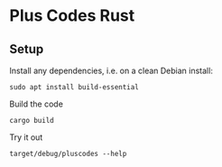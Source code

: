 # Plus Codes Rust

## Setup

Install any dependencies, i.e. on a clean Debian install:

```
sudo apt install build-essential
```

Build the code

```
cargo build
```

Try it out

```
target/debug/pluscodes --help
```
